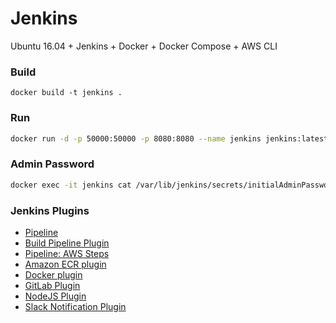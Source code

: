 # Jenkins
Ubuntu 16.04 + Jenkins + Docker + Docker Compose + AWS CLI

### Build
```
docker build -t jenkins .
```
### Run
```sh
docker run -d -p 50000:50000 -p 8080:8080 --name jenkins jenkins:latest
```
### Admin Password
```sh
docker exec -it jenkins cat /var/lib/jenkins/secrets/initialAdminPassword
```
### Jenkins Plugins
- [Pipeline](https://wiki.jenkins-ci.org/display/JENKINS/Pipeline+Plugin)
- [Build Pipeline Plugin](https://wiki.jenkins-ci.org/display/JENKINS/Build+Pipeline+Plugin)
- [Pipeline: AWS Steps](https://wiki.jenkins.io/display/JENKINS/Pipeline+AWS+Plugin)
- [Amazon ECR plugin](https://wiki.jenkins-ci.org/display/JENKINS/Amazon+ECR)
- [Docker plugin](http://wiki.jenkins-ci.org/display/JENKINS/Docker+Plugin)
- [GitLab Plugin](https://wiki.jenkins-ci.org/display/JENKINS/GitLab+Plugin)
- [NodeJS Plugin](http://wiki.jenkins-ci.org/display/JENKINS/NodeJS+Plugin)
- [Slack Notification Plugin](http://wiki.jenkins-ci.org/display/JENKINS/Slack+Plugin)


